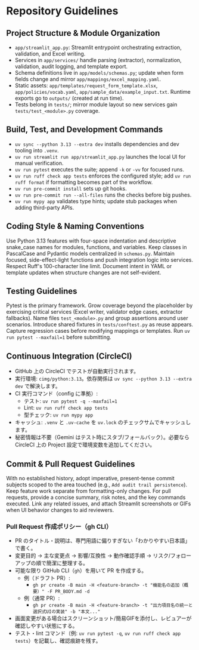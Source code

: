 # Repository Guidelines

## Project Structure & Module Organization
- `app/streamlit_app.py`: Streamlit entrypoint orchestrating extraction, validation, and Excel writing.
- Services in `app/services/` handle parsing (extractor), normalization, validation, audit logging, and template export.
- Schema definitions live in `app/models/schemas.py`; update when form fields change and mirror `app/mappings/excel_mapping.yaml`.
- Static assets: `app/templates/request_form_template.xlsx`, `app/policies/vocab.yaml`, `app/sample_data/example_input.txt`. Runtime exports go to `outputs/` (created at run time).
- Tests belong in `tests/`; mirror module layout so new services gain `tests/test_<module>.py` coverage.

## Build, Test, and Development Commands
- `uv sync --python 3.13 --extra dev` installs dependencies and dev tooling into `.venv`.
- `uv run streamlit run app/streamlit_app.py` launches the local UI for manual verification.
- `uv run pytest` executes the suite; append `-k` or `-vv` for focused runs.
- `uv run ruff check app tests` enforces the configured style; add `uv run ruff format` if formatting becomes part of the workflow.
- `uv run pre-commit install` sets up git hooks.
- `uv run pre-commit run --all-files` runs the checks before big pushes.
- `uv run mypy app` validates type hints; update stub packages when adding third-party APIs.

## Coding Style & Naming Conventions
Use Python 3.13 features with four-space indentation and descriptive snake_case names for modules, functions, and variables. Keep classes in PascalCase and Pydantic models centralized in `schemas.py`. Maintain focused, side-effect-light functions and push integration logic into services. Respect Ruff's 100-character line limit. Document intent in YAML or template updates when structure changes are not self-evident.

## Testing Guidelines
Pytest is the primary framework. Grow coverage beyond the placeholder by exercising critical services (Excel writer, validator edge cases, extractor fallbacks). Name files `test_<module>.py` and group assertions around user scenarios. Introduce shared fixtures in `tests/conftest.py` as reuse appears. Capture regression cases before modifying mappings or templates. Run `uv run pytest --maxfail=1` before submitting.

## Continuous Integration (CircleCI)
- GitHub 上の CircleCI でテストが自動実行されます。
- 実行環境: `cimg/python:3.13`。依存関係は `uv sync --python 3.13 --extra dev` で解決します。
- CI 実行コマンド（config に準拠）:
  - テスト: `uv run pytest -q --maxfail=1`
  - Lint: `uv run ruff check app tests`
  - 型チェック: `uv run mypy app`
- キャッシュ: `.venv` と `.uv-cache` を `uv.lock` のチェックサムでキャッシュします。
- 秘密情報は不要（Gemini はテスト時にスタブ/フォールバック）。必要なら CircleCI 上の Project 設定で環境変数を追加してください。

## Commit & Pull Request Guidelines
With no established history, adopt imperative, present-tense commit subjects scoped to the area touched (e.g., `Add audit trail persistence`). Keep feature work separate from formatting-only changes. For pull requests, provide a concise summary, risk notes, and the key commands executed. Link any related issues, and attach Streamlit screenshots or GIFs when UI behavior changes to aid reviewers.

### Pull Request 作成ポリシー（gh CLI）
- PR のタイトル・説明は、専門用語に偏りすぎない「わかりやすい日本語」で書く。
- 変更目的 → 主な変更点 → 影響/互換性 → 動作確認手順 → リスク/フォローアップの順で簡潔に整理する。
- 可能な限り GitHub CLI（`gh`）を用いて PR を作成する。
  - 例（ドラフト PR）:
    - `gh pr create -B main -H <feature-branch> -t "機能名の追加（概要）" -F PR_BODY.md -d`
  - 例（通常 PR）:
    - `gh pr create -B main -H <feature-branch> -t "出力項目名の統一と選択式UIの実装" -b "本文..."`
- 画面変更がある場合はスクリーンショット/簡易GIFを添付し、レビュアーが確認しやすい状態にする。
- テスト・lint コマンド（例: `uv run pytest -q`, `uv run ruff check app tests`）を記載し、確認痕跡を残す。
